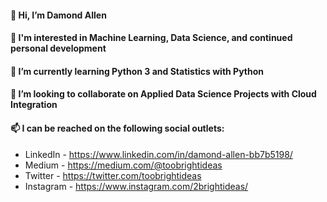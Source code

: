 #### 👋 Hi, I’m Damond Allen
#### 👀 I'm interested in Machine Learning, Data Science, and continued personal development 
#### 🌱 I’m currently learning Python 3 and Statistics with Python
#### 💞️ I’m looking to collaborate on Applied Data Science Projects with Cloud Integration
#### 📫 I can be reached on the following social outlets:
- LinkedIn - https://www.linkedin.com/in/damond-allen-bb7b5198/
- Medium - https://medium.com/@toobrightideas
- Twitter - https://twitter.com/toobrightideas
- Instagram - https://www.instagram.com/2brightideas/
<!---
dallen014/dallen014 is a ✨ special ✨ repository because its `README.md` (this file) appears on your GitHub profile.
You can click the Preview link to take a look at your changes.
--->
